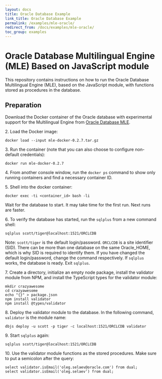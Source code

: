 ```yaml
---
layout: docs
title: Oracle Database Example
link_title: Oracle Database Example
permalink: /examples/mle-oracle/
redirect_from: /docs/examples/mle-oracle/
toc_group: examples
---
```


# Oracle Database Multilingual Engine (MLE) Based on JavaScript module

This repository contains instructions on how to run the Oracle Database Multilingual Engine (MLE),
based on the JavaScript module, with functions stored as procedures in the database.

## Preparation

Download the Docker container of the Oracle database with experimental
support for the Multilingual Engine from [Oracle Database MLE](https://labs.oracle.com/pls/apex/f?p=LABS:project_details:0:15).

2&#46; Load the Docker image:
```shell
docker load --input mle-docker-0.2.7.tar.gz
```

3&#46; Run the container (note that you can also choose to configure non-default credentials):
```shell
docker run mle-docker-0.2.7
```

4&#46; From another console window, run the `docker ps` command to show only running containers and find a necessary container ID.

5&#46; Shell into the docker container:
```shell
docker exec -ti <container_id> bash -li
```
Wait for the database to start. It may take time for
the first run. Next runs are faster.

6&#46; To verify the database has started, run the `sqlplus` from a new command shell:
```shell
sqlplus scott/tiger@localhost:1521/ORCLCDB
```

Note: `scott/tiger` is the default login/password.
`ORCLCDB` is a site identifier (SID). There can be more than one database on
the same Oracle_HOME, which is why SID is required to identify them.
If you have changed the default login/password, change the command respectively.
If `sqlplus` works, the database is ready. Exit `sqlplus`.

7&#46; Create a directory, initialize an empty node package, install the validator
module from NPM, and install the TypeScript types for the validator module:
```shell
mkdir crazyawesome
cd crazyawesome
echo "{}" > package.json
npm install validator
npm install @types/validator
```

8&#46; Deploy the validator module to the database. In the following command,
`validator` is the module name:
```shell
dbjs deploy -u scott -p tiger -c localhost:1521/ORCLCDB validator
```

9&#46; Start `sqlplus` again:
```shell
sqlplus scott/tiger@localhost:1521/ORCLCDB
```

10&#46; Use the validator module functions as the stored procedures. Make sure to put a semicolon after the query:
```shell
select validator.isEmail('oleg.selaev@oracle.com') from dual;
select validator.isEmail('oleg.selaev') from dual;
```
